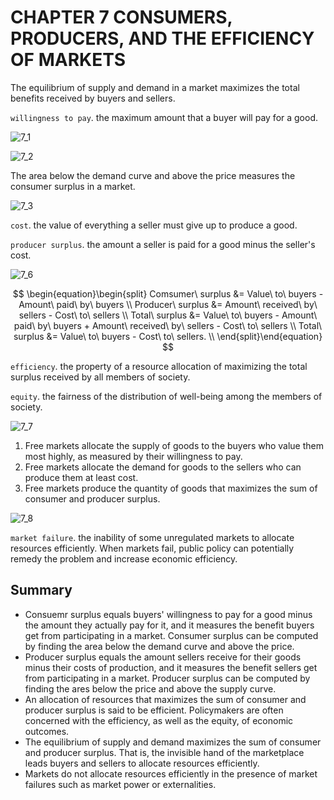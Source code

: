# CHAPTER 7 CONSUMERS, PRODUCERS, AND THE EFFICIENCY OF MARKETS



The equilibrium of supply and demand in a market maximizes the total benefits received by buyers and sellers.

`willingness to pay`. the maximum amount that a buyer will pay for a good.

![7_1](/res/7_1.png)

![7_2](/res/7_2.png)

The area below the demand curve and above the price measures the consumer surplus in a market.

![7_3](/res/7_3.png)

`cost`. the value of everything a seller must give up to produce a good.

`producer surplus`. the amount a seller is paid for a good minus the seller's cost.

![7_6](/res/7_6.png)

$$
\begin{equation}\begin{split}
Comsumer\ surplus &= Value\ to\ buyers - Amount\ paid\ by\ buyers \\
Producer\ surplus &= Amount\ received\ by\ sellers - Cost\ to\ sellers \\
Total\ surplus &= Value\ to\ buyers - Amount\ paid\ by\ buyers + Amount\ received\ by\ sellers - Cost\ to\ sellers \\
Total\ surplus &= Value\ to\ buyers - Cost\ to\ sellers. \\
\end{split}\end{equation}
$$

`efficiency`. the property of a resource allocation of maximizing the total surplus received by all members of society.

`equity`. the fairness of the distribution of well-being among the members of society.

![7_7](/res/7_7.png)

1. Free markets allocate the supply of goods to the buyers who value them most highly, as measured by their willingness to pay.
2. Free markets allocate the demand for goods to the sellers who can produce them at least cost.
3. Free markets produce the quantity of goods that maximizes the sum of consumer and producer surplus.

![7_8](/res/7_8.png)

`market failure`. the inability of some unregulated markets to allocate resources efficiently. When markets fail, public policy can potentially remedy the problem and increase economic efficiency.



## Summary

- Consuemr surplus equals buyers' willingness to pay for a good minus the amount they actually pay for it, and it measures the benefit buyers get from participating in a market. Consumer surplus can be computed by finding the area below the demand curve and above the price.
- Producer surplus equals the amount sellers receive for their goods minus their costs of production, and it measures the benefit sellers get from participating in a market. Producer surplus can be computed by finding the ares below the price and above the supply curve.
- An allocation of resources that maximizes the sum of consumer and producer surplus is said to be efficient. Policymakers are often concerned with the efficiency, as well as the equity, of economic outcomes.
- The equilibrium of supply and demand maximizes the sum of consumer and producer surplus. That is, the invisible hand of the marketplace leads buyers and sellers to allocate resources efficiently.
- Markets do not allocate resources efficiently in the presence of market failures such as market power or externalities.
